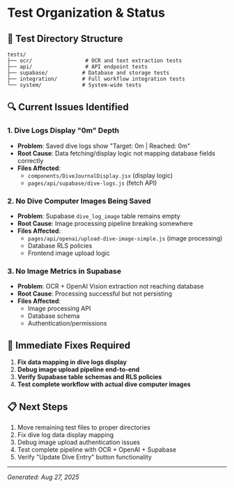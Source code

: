 # Test Organization & Status

## 🧪 Test Directory Structure

```
tests/
├── ocr/                 # OCR and text extraction tests
├── api/                 # API endpoint tests
├── supabase/           # Database and storage tests
├── integration/        # Full workflow integration tests
└── system/             # System-wide tests
```

## 🔍 Current Issues Identified

### 1. **Dive Logs Display "0m" Depth**

- **Problem**: Saved dive logs show "Target: 0m | Reached: 0m"
- **Root Cause**: Data fetching/display logic not mapping database fields correctly
- **Files Affected**:
  - `components/DiveJournalDisplay.jsx` (display logic)
  - `pages/api/supabase/dive-logs.js` (fetch API)

### 2. **No Dive Computer Images Being Saved**

- **Problem**: Supabase `dive_log_image` table remains empty
- **Root Cause**: Image processing pipeline breaking somewhere
- **Files Affected**:
  - `pages/api/openai/upload-dive-image-simple.js` (image processing)
  - Database RLS policies
  - Frontend image upload logic

### 3. **No Image Metrics in Supabase**

- **Problem**: OCR + OpenAI Vision extraction not reaching database
- **Root Cause**: Processing successful but not persisting
- **Files Affected**:
  - Image processing API
  - Database schema
  - Authentication/permissions

## 🎯 Immediate Fixes Required

1. **Fix data mapping in dive logs display**
2. **Debug image upload pipeline end-to-end**
3. **Verify Supabase table schemas and RLS policies**
4. **Test complete workflow with actual dive computer images**

## 📋 Next Steps

1. Move remaining test files to proper directories
2. Fix dive log data display mapping
3. Debug image upload authentication issues
4. Test complete pipeline with OCR + OpenAI + Supabase
5. Verify "Update Dive Entry" button functionality

---

_Generated: Aug 27, 2025_
